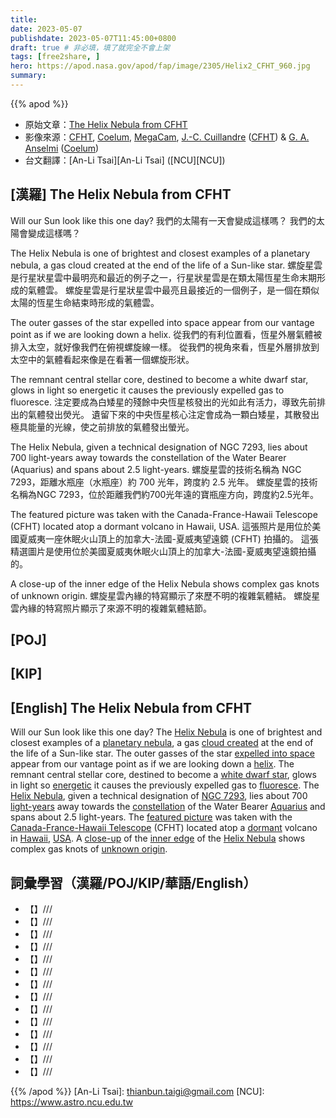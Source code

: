 ```yaml
---
title: 
date: 2023-05-07
publishdate: 2023-05-07T11:45:00+0800
draft: true # 非必填，填了就完全不會上架
tags: [free2share, ]
hero: https://apod.nasa.gov/apod/fap/image/2305/Helix2_CFHT_960.jpg
summary: 
---
```


{{% apod %}}

- 原始文章：[The Helix Nebula from CFHT](https://apod.nasa.gov/apod/ap230507.html)
- 影像來源：[CFHT](https://www.cfht.hawaii.edu/), [Coelum](https://www.coelum.com/), [MegaCam](https://www.cfht.hawaii.edu/Instruments/Imaging/Megacam/), [J.-C. Cuillandre](https://www.cfht.hawaii.edu/~jcc/) ([CFHT](http://www.cfht.hawaii.edu/)) & [G. A. Anselmi](https://www.coelum.com/coelum/autori/giovanni-anselmi) ([Coelum](http://www.coelum.com/))
- 台文翻譯：[An-Li Tsai][An-Li Tsai] ([NCU][NCU])

## [漢羅] The Helix Nebula from CFHT
Will our Sun look like this one day?
我們的太陽有一天會變成這樣嗎？
我們的太陽會變成這樣嗎？

The Helix Nebula is one of brightest and closest examples of a planetary nebula, a gas cloud created at the end of the life of a Sun-like star.
螺旋星雲是行星狀星雲中最明亮和最近的例子之一，行星狀星雲是在類太陽恆星生命末期形成的氣體雲。
螺旋星雲是行星狀星雲中最亮且最接近的一個例子，是一個在類似太陽的恆星生命結束時形成的氣體雲。

The outer gasses of the star expelled into space appear from our vantage point as if we are looking down a helix.
從我們的有利位置看，恆星外層氣體被排入太空，就好像我們在俯視螺旋線一樣。
從我們的視角來看，恆星外層排放到太空中的氣體看起來像是在看著一個螺旋形狀。

The remnant central stellar core, destined to become a white dwarf star, glows in light so energetic it causes the previously expelled gas to fluoresce.
注定要成為白矮星的殘餘中央恆星核發出的光如此有活力，導致先前排出的氣體發出熒光。
遺留下來的中央恆星核心注定會成為一顆白矮星，其散發出極具能量的光線，使之前排放的氣體發出螢光。

The Helix Nebula, given a technical designation of NGC 7293, lies about 700 light-years away towards the constellation of the Water Bearer (Aquarius) and spans about 2.5 light-years.
螺旋星雲的技術名稱為 NGC 7293，距離水瓶座（水瓶座）約 700 光年，跨度約 2.5 光年。
螺旋星雲的技術名稱為NGC 7293，位於距離我們約700光年遠的寶瓶座方向，跨度約2.5光年。

The featured picture was taken with the Canada-France-Hawaii Telescope (CFHT) located atop a dormant volcano in Hawaii, USA.
這張照片是用位於美國夏威夷一座休眠火山頂上的加拿大-法國-夏威夷望遠鏡 (CFHT) 拍攝的。
這張精選圖片是使用位於美國夏威夷休眠火山頂上的加拿大-法國-夏威夷望遠鏡拍攝的。

A close-up of the inner edge of the Helix Nebula shows complex gas knots of unknown origin.
螺旋星雲內緣的特寫顯示了來歷不明的複雜氣體結。
螺旋星雲內緣的特寫照片顯示了來源不明的複雜氣體結節。



## [POJ] 



## [KIP] 



## [English] The Helix Nebula from CFHT
Will our Sun look like this one day?
The [Helix Nebula][Helix Nebula 1] is one of brightest and closest examples of a [planetary nebula][planetary nebula], a gas [cloud created][cloud created] at the end of the life of a Sun-like star.
The outer gasses of the star [expelled into space][expelled into space] appear from our vantage point as if we are looking down a [helix][helix].
The remnant central stellar core, destined to become a [white dwarf star][white dwarf star], glows in light so [energetic][energetic] it causes the previously expelled gas to [fluoresce][fluoresce].
The [Helix Nebula][Helix Nebula 2], given a technical designation of [NGC 7293][NGC 7293], lies about 700 [light-years][light-years] away towards the [constellation][constellation] of the Water Bearer [Aquarius][Aquarius] and spans about 2.5 light-years.
The [featured picture][featured picture] was taken with the [Canada-France-Hawaii Telescope][Canada-France-Hawaii Telescope] (CFHT) located atop a [dormant][dormant] volcano in [Hawaii][Hawaii], [USA][USA].
A [close-up][close-up] of the [inner edge][inner edge] of the [Helix Nebula][Helix Nebula 3] shows complex gas knots of [unknown origin][unknown origin].



## 詞彙學習（漢羅/POJ/KIP/華語/English）
- 【】///
- 【】///
- 【】///
- 【】///
- 【】///
- 【】///
- 【】///
- 【】///
- 【】///
- 【】///
- 【】///
- 【】///
- 【】///
- 【】///

{{% /apod %}}
[An-Li Tsai]: thianbun.taigi@gmail.com
[NCU]: https://www.astro.ncu.edu.tw

[copyright]: https://apod.nasa.gov/apod/fap/lib/about_apod.html#srapply
[License]: https://creativecommons.org/licenses/by/2.0/

[Helix Nebula 1]:https://en.wikipedia.org/wiki/Helix_Nebula
[planetary nebula]:https://en.wikipedia.org/wiki/Planetary_nebula
[cloud created]:https://www.youtube.com/watch?v=KXNSYo8ZdoU
[expelled into space]:https://apod.nasa.gov/apod/ap200209.html
[helix]:https://mathworld.wolfram.com/Helix.html
[white dwarf star]:https://imagine.gsfc.nasa.gov/science/objects/dwarfs2.html
[energetic]:https://science.nasa.gov/ems/10_ultravioletwaves
[fluoresce]:https://youtu.be/maniMjcvS7M
[Helix Nebula 2]:http://www.messier.seds.org/xtra/ngc/n7293.html
[NGC 7293]:https://apod.nasa.gov/apod/ap041229.html
[light-years]:https://chandra.harvard.edu/photo/cosmic_distance.html
[constellation]:https://starchild.gsfc.nasa.gov/docs/StarChild/questions/question9.html
[Aquarius]:https://en.wikipedia.org/wiki/Aquarius_(constellation)
[featured picture]:https://www.cfht.hawaii.edu/HawaiianStarlight/AIOM/English/CFHT-Coelum-AIOM-Mar2017.html
[Canada-France-Hawaii Telescope]:https://www.cfht.hawaii.edu/en/about/
[dormant]:https://d.newsweek.com/en/full/2189295/cat-sleeps-hilarious-position.webp?w=790&f=ec34c52c69823215278d8530cb8eeaf3
[Hawaii]:https://en.wikipedia.org/wiki/Hawaii#/media/File:Hawaii_in_United_States_(zoom)_(US50)_(-grid).svg
[USA]:https://en.wikipedia.org/wiki/United_States
[close-up]:https://www.youtube.com/watch?v=UwAKNMC2PeM
[inner edge]:https://apod.nasa.gov/apod/ap080413.html
[Helix Nebula 3]:https://hubblesite.org/contents/media/products/01ECM7VDHPRDMC73331VG00T60.html
[unknown origin]:https://ui.adsabs.harvard.edu/abs/2002ApJ...573L..55H/abstract



